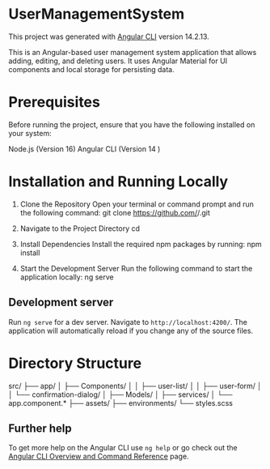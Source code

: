 # UserManagementSystem

This project was generated with [Angular CLI](https://github.com/angular/angular-cli) version 14.2.13.

This is an Angular-based user management system application that allows adding, editing, and deleting users. It uses Angular Material for UI components and local storage for persisting data.

# Prerequisites
Before running the project, ensure that you have the following installed on your system:

Node.js (Version 16)
Angular CLI (Version 14 )

# Installation and Running Locally
1. Clone the Repository
Open your terminal or command prompt and run the following command:
git clone https://github.com/<your-username>/<your-repository-name>.git

2. Navigate to the Project Directory
cd <your-repository-name>

3. Install Dependencies
Install the required npm packages by running:
npm install

4. Start the Development Server
Run the following command to start the application locally:
ng serve


## Development server

Run `ng serve` for a dev server. Navigate to `http://localhost:4200/`. The application will automatically reload if you change any of the source files.


# Directory Structure
src/
├── app/
│   ├── Components/
│   │   ├── user-list/
│   │   ├── user-form/
│   │   └── confirmation-dialog/
│   ├── Models/
│   ├── services/
│   └── app.component.*
├── assets/
├── environments/
└── styles.scss


## Further help

To get more help on the Angular CLI use `ng help` or go check out the [Angular CLI Overview and Command Reference](https://angular.io/cli) page.
